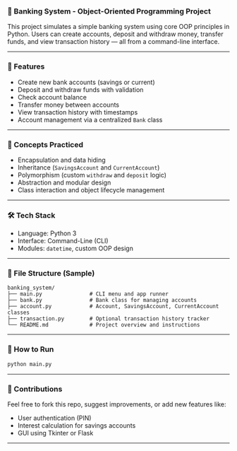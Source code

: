 ### 🏦 Banking System - Object-Oriented Programming Project

This project simulates a simple banking system using core OOP principles in Python. Users can create accounts, deposit and withdraw money, transfer funds, and view transaction history — all from a command-line interface.

---

### 📌 Features

- Create new bank accounts (savings or current)
- Deposit and withdraw funds with validation
- Check account balance
- Transfer money between accounts
- View transaction history with timestamps
- Account management via a centralized `Bank` class

---

### 🧠 Concepts Practiced

- Encapsulation and data hiding
- Inheritance (`SavingsAccount` and `CurrentAccount`)
- Polymorphism (custom `withdraw` and `deposit` logic)
- Abstraction and modular design
- Class interaction and object lifecycle management

---

### 🛠️ Tech Stack

- Language: Python 3
- Interface: Command-Line (CLI)
- Modules: `datetime`, custom OOP design

---

### 📂 File Structure (Sample)

```
banking_system/
├── main.py               # CLI menu and app runner
├── bank.py               # Bank class for managing accounts
├── account.py            # Account, SavingsAccount, CurrentAccount classes
├── transaction.py        # Optional transaction history tracker
└── README.md             # Project overview and instructions
```

---

### 🚀 How to Run

```bash
python main.py
```

---

### 🙌 Contributions

Feel free to fork this repo, suggest improvements, or add new features like:

- User authentication (PIN)
- Interest calculation for savings accounts
- GUI using Tkinter or Flask

---
